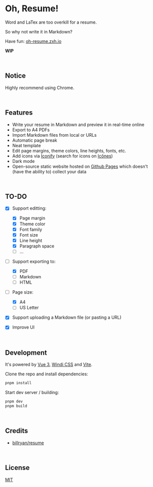 # Oh, Resume!

Word and LaTex are too overkill for a resume.

So why not write it in Markdown?

Have fun: [oh-resume.zxh.io](https://oh-resume.zxh.io/)

**WIP**


&nbsp;

## Notice

Highly recommend using Chrome.


&nbsp;

## Features

- Write your resume in Markdown and preview it in real-time online
- Export to A4 PDFs
- Import Markdown files from local or URLs
- Automatic page break
- Neat template
- Edit page margins, theme colors, line heights, fonts, etc.
- Add icons via [Iconify](https://github.com/iconify/iconify) (search for icons on [Icônes](https://icones.js.org/))
- Dark mode
- Open-source static website hosted on [Github Pages](https://pages.github.com/) which doesn't (have the ability to) collect your data


&nbsp;

## TO-DO

- [x] Support editting:
  
  - [x] Page margin
  - [x] Theme color
  - [x] Font family
  - [x] Font size
  - [x] Line height
  - [x] Paragraph space
  - [ ] ...

- [ ] Support exporting to:

  - [x] PDF
  - [ ] Markdown
  - [ ] HTML

- [ ] Page size:

  - [x] A4
  - [ ] US Letter

- [x] Support uploading a Markdown file (or pasting a URL)
- [x] Improve UI


&nbsp;

## Development

It's powered by [Vue 3](https://v3.vuejs.org/), [Windi CSS](https://windicss.org/) and [Vite](https://vitejs.dev/).

Clone the repo and install dependencies:

```bash
pnpm install
```

Start dev server / building:

```bash
pnpm dev
pnpm build
```


&nbsp;

## Credits

- [billryan/resume](https://github.com/billryan/resume)


&nbsp;

## License

[MIT](LICENSE)
